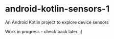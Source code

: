 # android-kotlin-sensors-1
An Android Kotlin project to explore device sensors

Work in progress - check back later. :)